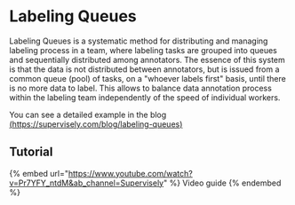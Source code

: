 # Labeling Queues

Labeling Queues is a systematic method for distributing and managing labeling process in a team, where labeling tasks are grouped into queues and sequentially distributed among annotators. The essence of this system is that the data is not distributed between annotators, but is issued from a common queue (pool) of tasks, on a "whoever labels first" basis, until there is no more data to label. This allows to balance data annotation process within the labeling team independently of the speed of individual workers.

You can see a detailed example in the blog
[(https://supervisely.com/blog/labeling-queues)](https://supervisely.com/blog/labeling-queues/)

 
## Tutorial

{% embed url="https://www.youtube.com/watch?v=Pr7YFY_ntdM&ab_channel=Supervisely" %} Video guide {% endembed %}
